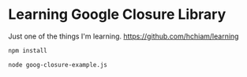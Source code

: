# Learning Google Closure Library

Just one of the things I'm learning. <https://github.com/hchiam/learning>

```bash
npm install
```

```bash
node goog-closure-example.js
```
